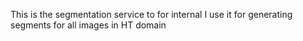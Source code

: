 This is the segmentation service to for internal
I use it for generating segments for all images in HT domain
